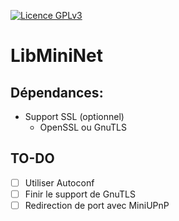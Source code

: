 [![Licence GPLv3](http://img.shields.io/badge/license-GPLv3-yellow.svg)](http://www.gnu.org/licenses/quick-guide-gplv3.fr.html)

# LibMiniNet

## Dépendances:

* Support SSL (optionnel)
	* OpenSSL ou GnuTLS

## TO-DO

- [ ] Utiliser Autoconf
- [ ] Finir le support de GnuTLS
- [ ] Redirection de port avec MiniUPnP
